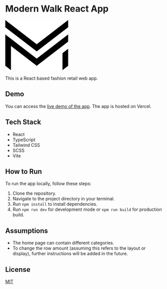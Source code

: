 # Modern Walk React App

![Modern Walk Logo](/src/assets/logo-mini.png)

This is a React based fashion retail web app.

## Demo

You can access the [live demo of the app](https://modern-walk-app-git-master-madhawa-ses-projects.vercel.app/). The app is hosted on Vercel.

## Tech Stack

- React
- TypeScript
- Tailwind CSS
- SCSS
- Vite

## How to Run

To run the app locally, follow these steps:

1. Clone the repository.
2. Navigate to the project directory in your terminal.
3. Run `npm install` to install dependencies.
4. Run `npm run dev` for development mode or `npm run build` for production build.

## Assumptions

- The home page can contain different categories.
- To change the row amount (assuming this refers to the layout or display), further instructions will be added in the future.


## License

[MIT](https://choosealicense.com/licenses/mit/)

